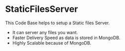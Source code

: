 # StaticFilesServer

This Code Base helps to setup a Static files Server.
- It can server any files you want.
- Faster Delivery Speed as data is stored in MongoDB.
- Highly Scalable because of MongoDB.
